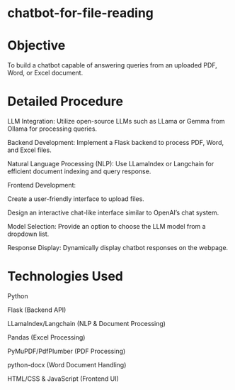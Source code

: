 # chatbot-for-file-reading

# Objective

To build a chatbot capable of answering queries from an uploaded PDF, Word, or Excel document.

# Detailed Procedure

LLM Integration: Utilize open-source LLMs such as LLama or Gemma from Ollama for processing queries.

Backend Development: Implement a Flask backend to process PDF, Word, and Excel files.

Natural Language Processing (NLP): Use LLamaIndex or Langchain for efficient document indexing and query response.

Frontend Development:

Create a user-friendly interface to upload files.

Design an interactive chat-like interface similar to OpenAI’s chat system.

Model Selection: Provide an option to choose the LLM model from a dropdown list.

Response Display: Dynamically display chatbot responses on the webpage.

# Technologies Used

Python

Flask (Backend API)

LLamaIndex/Langchain (NLP & Document Processing)

Pandas (Excel Processing)

PyMuPDF/PdfPlumber (PDF Processing)

python-docx (Word Document Handling)

HTML/CSS & JavaScript (Frontend UI)
